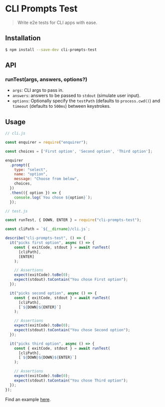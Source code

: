 # CLI Prompts Test

> Write e2e tests for CLI apps with ease.

## Installation

```bash
$ npm install --save-dev cli-prompts-test
```

## API

### runTest(args, answers, options?)

- `args`: CLI args to pass in.
- `answers`: answers to be passed to `stdout` (simulate user input).
- `options`: Optionally specify the `testPath` (defaults to `process.cwd()`) and `timeout` (defaults to `500ms`) between keystrokes.

## Usage

```js
// cli.js

const enquirer = require("enquirer");

const choices = ['First option', 'Second option', 'Third option'];

enquirer
  .prompt({
    type: "select",
    name: "option",
    message: "Choose from below",
    choices,
  })
  .then(({ option }) => {
    console.log(`You chose ${option}`);
  });
```

```js
// test.js

const runTest, { DOWN, ENTER } = require("cli-prompts-test");

const cliPath = `${__dirname}/cli.js`;

describe("cli-prompts-test", () => {
  it("picks first option", async () => {
    const { exitCode, stdout } = await runTest(
      [cliPath],
      [ENTER]
    );

    // Assertions
    expect(exitCode).toBe(0);
    expect(stdout).toContain("You chose First option");
  });

  it("picks second option", async () => {
    const { exitCode, stdout } = await runTest(
      [cliPath],
      [`${DOWN}${ENTER}`]
    );

    // Assertions
    expect(exitCode).toBe(0);
    expect(stdout).toContain("You chose Second option");
  });

  it("picks third option", async () => {
    const { exitCode, stdout } = await runTest(
      [cliPath],
      [`${DOWN}${DOWN}${ENTER}`]
    );

    // Assertions
    expect(exitCode).toBe(0);
    expect(stdout).toContain("You chose Third option");
  });
});
```

Find an example [here](https://github.com/madlabsinc/mevn-cli/blob/develop/jest/helpers.js).
